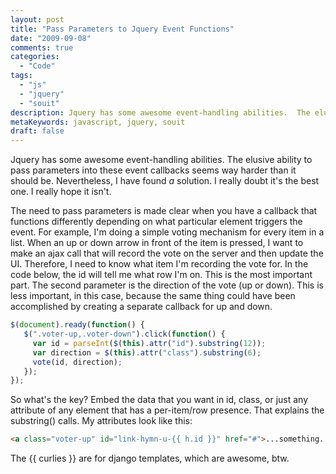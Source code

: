 ```yaml
---
layout: post
title: "Pass Parameters to Jquery Event Functions"
date: "2009-09-08"
comments: true
categories:
  - "Code"
tags:
  - "js"
  - "jquery"
  - "souit"
description: Jquery has some awesome event-handling abilities.  The elusive ability to pass parameters into these event callbacks seems way harder than it should be.  Ne
metaKeywords: javascript, jquery, souit
draft: false
---
```


Jquery has some awesome event-handling abilities.  The elusive ability to pass parameters into these event callbacks seems way harder than it should be.  Nevertheless, I have found *a* solution.  I really doubt it's the best one.  I really hope it isn't.  

<!--more-->

The need to pass parameters is made clear when you have a callback that functions differently depending on what particular element triggers the event.  For example,  I'm doing a simple voting mechanism for every item in a list.  When an up or down arrow in front of the item is pressed, I want to make an ajax call that will record the vote on the server and then update the UI.  Therefore, I need to know what item I'm recording the vote for.  In the code below, the id will tell me what row I'm on.  This is the most important part.  The second parameter is the direction of the vote (up or down).  This is less important, in this case, because the same thing could have been accomplished by creating a separate callback for up and down.

```js
$(document).ready(function() {
   $(".voter-up,.voter-down").click(function() {
     var id = parseInt($(this).attr("id").substring(12));
     var direction = $(this).attr("class").substring(6);
     vote(id, direction);
   });
});
```

So what's the key?  Embed the data that you want in id, class, or just any attribute of any element that has a per-item/row presence.  That explains the substring() calls.  My attributes look like this:

```html
<a class="voter-up" id="link-hymn-u-{{ h.id }}" href="#">...something...</a>
```

The {{ curlies }} are for django templates, which are awesome, btw.

  
